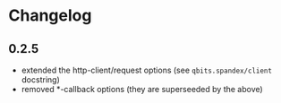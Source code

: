 # Changelog

## 0.2.5

* extended the http-client/request options (see `qbits.spandex/client` docstring)
* removed *-callback options (they are superseeded by the above)
